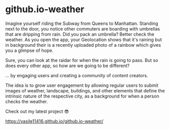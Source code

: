 # github.io-weather

Imagine yourself riding the Subway from Queens to Manhattan. Standing next to the door, you notice other commuters are boarding with umbrellas that are dripping from rain. Did you pack an umbrella? Better check the weather. As you open the app, your Geolocation shows that it's raining but in background their is a recently uploaded photo of a rainbow which gives you a glimpse of hope. 

Sure, you can look at the raidar for when the rain is going to pass. But so does every other app, so how are we going to be different?

... by engaging users and creating a community of content creators. 

The idea is to grow user engagement by allowing regular users to submit images of weather, landscape, buildings, and other elements that define the intrinsic nature of the respective city, as a background for when a person checks the weather. 

Check out my latest project 😎

https://vasile11416.github.io/github.io-weather/ 
